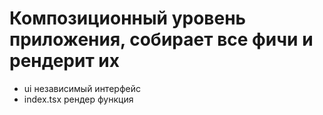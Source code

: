 # Композиционный уровень приложения, собирает все фичи и рендерит их

- ui независимый интерфейс
- index.tsx рендер функция
